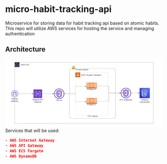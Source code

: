 # micro-habit-tracking-api
Microservice for storing data for habit tracking api based on atomic habits. This repo will utilize AWS services for hosting the service and managing authentication

## Architecture
![Sonny and Mariel high fiving.](tracking-microservices-aws-diagram.png)
Services that will be used:
```JSON
- AWS Internet Gateway
- AWS API Gateway
- AWS ECS Fargate
- AWS DynamoDB
```